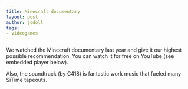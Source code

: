 ```yaml
---
title: Minecraft documentary
layout: post
author: jcdoll
tags:
- videogames
---
```


We watched the Minecraft documentary last year and give it our highest possible recommendation. You can watch it for free on YouTube (see embedded player below).

Also, the soundtrack (by C418) is fantastic work music that fueled many SiTime tapeouts.
